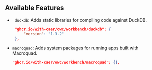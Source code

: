 ## Available Features

- ` duckdb`: Adds static libraries for compiling code against DuckDB.

   ```json
    "ghcr.io/with-caer/owc/workbench/duckdb": {
        "version": "1.3.2"
    },
   ```

- `macroquad`: Adds system packages for running apps built with Macroquad.

   ```json
   "ghcr.io/with-caer/owc/workbench/macroquad": {},
   ```